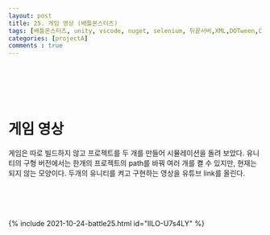 ```yaml
---
layout: post
title: 25. 게임 영상 (배틀몬스터즈)
tags: [배틀몬스터즈, unity, vscode, nuget, selenium, 뒤끝서버,XML,DOTween,Corutine]
categories: [projectA]
comments : true
---
```

<br>
<br>
<br>
<br>

# 게임 영상
게임은 따로 빌드하지 않고 프로젝트를 두 개를 만들어 시뮬레이션을 돌려 보았다. 유니티의 구형 버전에서는 한개의 프로젝트의 path를 바꿔 여러 개를 켤 수 있지만, 현재는 되지 않는 모양이다. 두개의 유니티를 켜고 구현하는 영상을 유튜브 link를 올린다. <br>
<br>
<br>
<br>
<br>

{% include 2021-10-24-battle25.html id="lILO-U7s4LY" %}
<br>
<br>
<br>
<br>